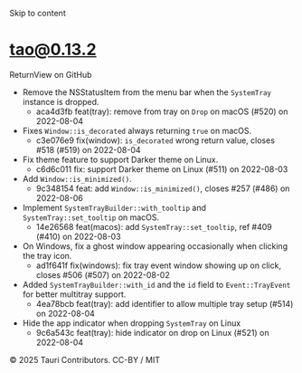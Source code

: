 Skip to content
# tao@0.13.2
ReturnView on GitHub
  * Remove the NSStatusItem from the menu bar when the `SystemTray` instance is dropped. 
    * aca4d3fb feat(tray): remove from tray on `Drop` on macOS (#520) on 2022-08-04
  * Fixes `Window::is_decorated` always returning `true` on macOS. 
    * c3e076e9 fix(window): `is_decorated` wrong return value, closes #518 (#519) on 2022-08-04
  * Fix theme feature to support Darker theme on Linux. 
    * c6d6c011 fix: support Darker theme on Linux (#511) on 2022-08-03
  * Add `Window::is_minimized()`. 
    * 9c348154 feat: add `Window::is_minimized()`, closes #257 (#486) on 2022-08-06
  * Implement `SystemTrayBuilder::with_tooltip` and `SystemTray::set_tooltip` on macOS. 
    * 14e26568 feat(macos): add `SystemTray::set_tooltip`, ref #409 (#410) on 2022-08-03
  * On Windows, fix a ghost window appearing occasionally when clicking the tray icon. 
    * ad1f641f fix(windows): fix tray event window showing up on click, closes #506 (#507) on 2022-08-02
  * Added `SystemTrayBuilder::with_id` and the `id` field to `Event::TrayEvent` for better multitray support. 
    * 4ea78bcb feat(tray): add identifier to allow multiple tray setup (#514) on 2022-08-04
  * Hide the app indicator when dropping `SystemTray` on Linux 
    * 9c6a543c feat(tray): hide indicator on drop on Linux (#521) on 2022-08-04


© 2025 Tauri Contributors. CC-BY / MIT
